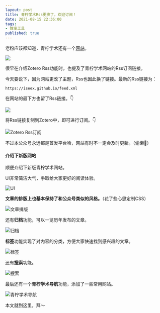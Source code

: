 ```yaml
---
layout: post
title: 青柠学术Rss更换了，欢迎订阅！
date: 2021-08-15 22:36:00
tags: 
- 效率工具
published: true
---
```




老粉应该都知道，青柠学术还有一个[网站](https://iseex.github.io)。

![](https://gitee.com/qnscholar/figurebed/raw/master/img/20210815213233.png)

很早在介绍Zotero Rss功能时，也提及了青柠学术网站的Rss订阅链接。

今天要说下，因为网站更改了主题，Rss也因此换了链接。最新的Rss链接为：

`https://iseex.github.io/feed.xml`

在网站的最下方也留了Rss链接。👇

![](https://gitee.com/qnscholar/figurebed/raw/master/img/20210815215016.png)

将Rss链接复制到Zotero中，即可进行订阅。👇

![Zotero Rss订阅](https://gitee.com/qnscholar/figurebed/raw/master/img/20210815215252.png)

不过本公众号永远都是首发平台哈，网站有时不一定会及时更新。（偷懒🤭）

#### 介绍下新版网站

顺便介绍下新版青柠学术网站。

UI非常简洁大气，争取给大家更好的阅读体验。

![UI](https://gitee.com/qnscholar/figurebed/raw/master/img/20210815215016.png)

**文章的排版上也基本保持了和公众号类似的风格。**（花了些心思定制CSS）

![文章排版](https://gitee.com/qnscholar/figurebed/raw/master/img/20210815220006.png)

还有**归档**功能，可以一览历年发布的文章。

![归档](https://gitee.com/qnscholar/figurebed/raw/master/img/20210815221023.png)

**标签**功能实现了对内容的分类，方便大家快速找到感兴趣的文章。

![标签](https://gitee.com/qnscholar/figurebed/raw/master/img/20210815221129.png)


还有**搜索**功能。


![搜索](https://gitee.com/qnscholar/figurebed/raw/master/img/20210815221244.png)

最后还有一个**青柠学术导航**功能，添加了一些常用网站。

![青柠学术导航](https://gitee.com/qnscholar/figurebed/raw/master/img/20210815221700.png)


本文就到这里，拜～